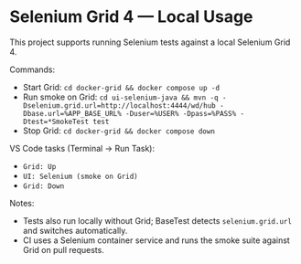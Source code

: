 # Selenium Grid 4 — Local Usage

This project supports running Selenium tests against a local Selenium Grid 4.

Commands:

- Start Grid: `cd docker-grid && docker compose up -d`
- Run smoke on Grid: `cd ui-selenium-java && mvn -q -Dselenium.grid.url=http://localhost:4444/wd/hub -Dbase.url=%APP_BASE_URL% -Duser=%USER% -Dpass=%PASS% -Dtest=*SmokeTest test`
- Stop Grid: `cd docker-grid && docker compose down`

VS Code tasks (Terminal → Run Task):

- `Grid: Up`
- `UI: Selenium (smoke on Grid)`
- `Grid: Down`

Notes:

- Tests also run locally without Grid; BaseTest detects `selenium.grid.url` and switches automatically.
- CI uses a Selenium container service and runs the smoke suite against Grid on pull requests.
